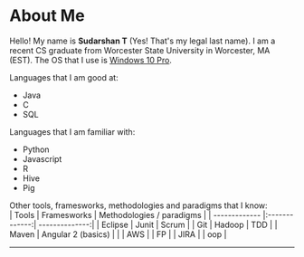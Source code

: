 # About Me

Hello! My name is **Sudarshan T** (Yes! That's my legal last name). I am a recent CS graduate from Worcester State University in Worcester, 
MA (EST). The OS that I use is [Windows 10 Pro](https://www.microsoft.com/en-us/store/d/windows-10-pro/df77x4d43rkt/48DN).

Languages that I am good at: 
* Java
* C
* SQL

Languages that I am familiar with:
* Python
* Javascript
* R
* Hive
* Pig

Other tools, framesworks, methodologies and paradigms that I know:  
| Tools         | Framesworks   | Methodologies / paradigms |
| ------------- |:-------------:| --------------:|
| Eclipse       | Junit         |   Scrum        |
| Git           | Hadoop        |   TDD          | 
| Maven         | Angular 2 (basics)     |       |
| AWS           |               |   FP           |
| JIRA          |               |   oop          |

---
